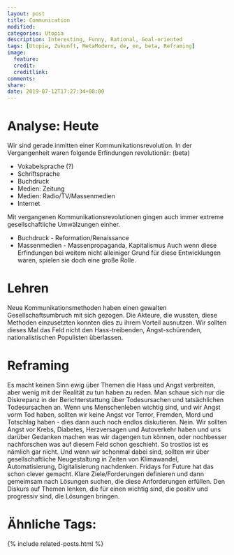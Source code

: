 ```yaml
---
layout: post
title: Communication
modified:
categories: Utopia
description: Interesting, Funny, Rational, Goal-oriented
tags: [Utopia, Zukunft, MetaModern, de, en, beta, Reframing]
image:
  feature:
  credit:
  creditlink:
comments:
share:
date: 2019-07-12T17:27:34+00:00
---
```

# Analyse: Heute

Wir sind gerade inmitten einer Kommunikationsrevolution. In der Vergangenheit waren folgende Erfindungen revolutionär: (beta)
  - Vokabelsprache (?)
  - Schriftsprache
  - Buchdruck
  - Medien: Zeitung
  - Medien: Radio/TV/Massenmedien
  - Internet

Mit vergangenen Kommunikationsrevolutionen gingen auch immer extreme gesellschaftliche Umwälzungen einher.
  - Buchdruck - Reformation/Renaissance
  - Massenmedien - Massenpropaganda, Kapitalismus
Auch wenn diese Erfindungen bei weitem nicht alleiniger Grund für diese Entwicklungen waren, spielen sie doch eine große Rolle.

# Lehren

Neue Kommunikationsmethoden haben einen gewalten Gesellschaftsumbruch mit sich gezogen. Die Akteure, die wussten, diese Methoden einzusetzten konnten dies zu ihrem Vorteil ausnutzen. Wir sollten dieses Mal das Feld nicht den Hass-treibenden, Angst-schürenden, nationalistischen Populisten überlassen.

# Reframing

Es macht keinen Sinn ewig über Themen die Hass und Angst verbreiten, aber wenig mit der Realität zu tun haben zu reden. Man schaue sich nur die Diskrepanz in der Berichterstattung über Todesursachen und tatsächlichen Todesursachen an.
Wenn uns Menschenleben wichtig sind, und wir Angst vorm Tod haben, sollten wir keine Angst vor Terror, Fremden, Mord und Totschlag haben - dies dann auch noch endlos diskutieren.
Nein. Wir sollten Angst vor Krebs, Diabetes, Herzversagen und Autoverkehr haben und uns darüber Gedanken machen was wir dagengen tun können, oder nochbesser nachforschen was auf diesem Feld schon geschieht. So trostlos ist es nämlich gar nicht.
Und wenn wir schonmal dabei sind, sollten wir über gesellschaftliche Neugestaltung in Zeiten von Klimawandel, Automatisierung, Digitalisierung nachdenken. Fridays for Future hat das schon clever gemacht. Klare Ziele/Forderungen definieren und dann gemeimsam nach Lösungen suchen, die diese Anforderungen erfüllen. Den Diskurs auf Themen lenken, die für einen wichtig sind, die positiv und progressiv sind, die Lösungen bringen.

# Ähnliche Tags:

{% include related-posts.html %}
